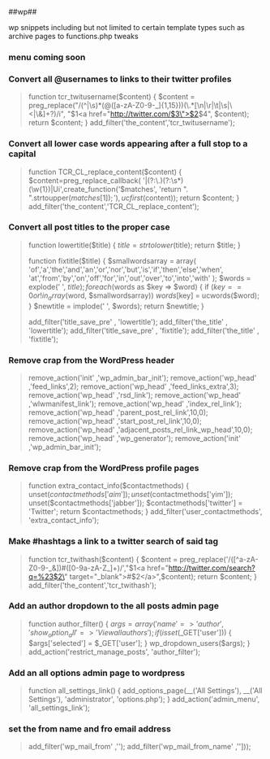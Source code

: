 ##wp##

wp snippets including but not limited to certain template types such as archive pages to functions.php tweaks

### menu coming soon ###





### Convert all @usernames to links to their twitter profiles ###
  
> function tcr_twitusername($content) {
> $content = preg_replace("/(^|\s)*(@([a-zA-Z0-9-_]{1,15}))(\.*[\n|\r|\t|\s|\<|\&]+?)/i", "$1<a href=\"http://twitter.com/$3\">$2</a>$4", $content);
> return $content;
> }
> add_filter('the_content','tcr_twitusername');
	
### Convert all lower case words appearing after a full stop to a capital ###

> function TCR_CL_replace_content($content)
> {
> $content=preg_replace_callback( '|(?:\.)(?:\s*)(\w{1})|Ui',create_function('$matches', 'return ". ".strtoupper($matches[1]);'),ucfirst($content)); 
> return $content;
> }
> add_filter('the_content','TCR_CL_replace_content');


### Convert all post titles to the proper case ###

> function lowertitle($title)  {
> $title = strtolower($title);
> return $title;
> }
> 
> function fixtitle($title) {
> $smallwordsarray = array( 'of','a','the','and','an','or','nor','but','is','if','then','else','when', 'at','from','by','on','off','for','in','out','over','to','into','with' ); 
> $words = explode(' ', $title); 
> foreach ($words as $key => $word) {
> if ($key == 0 or !in_array($word, $smallwordsarray)) $words[$key] = ucwords($word); 
> } 
> $newtitle = implode(' ', $words); return $newtitle; }
>
> add_filter('title_save_pre'	, 'lowertitle');
> add_filter('the_title'		, 'lowertitle');
> add_filter('title_save_pre'	, 'fixtitle');
> add_filter('the_title'		, 'fixtitle');


### Remove crap from the WordPress header ###

> remove_action('init'	,'wp_admin_bar_init');
> remove_action('wp_head'	,'feed_links',2);
> remove_action('wp_head'	,'feed_links_extra',3);
> remove_action('wp_head'	,'rsd_link');
> remove_action('wp_head'	,'wlwmanifest_link');
> remove_action('wp_head'	,'index_rel_link');
> remove_action('wp_head'	,'parent_post_rel_link',10,0);
> remove_action('wp_head'	,'start_post_rel_link',10,0);
> remove_action('wp_head'	,'adjacent_posts_rel_link_wp_head',10,0);
> remove_action('wp_head'	,'wp_generator');
> remove_action('init'	,'wp_admin_bar_init');

### Remove crap from the WordPress profile pages ###
> function extra_contact_info($contactmethods) {
> unset($contactmethods['aim']);
> unset($contactmethods['yim']);
> unset($contactmethods['jabber']);
> $contactmethods['twitter'] = 'Twitter';
> return $contactmethods;
> }
> add_filter('user_contactmethods', 'extra_contact_info');

### Make #hashtags a link to a twitter search of said tag ###
> function tcr_twithash($content) {
> $content = preg_replace('/([^a-zA-Z0-9-_&])#([0-9a-zA-Z_]+)/',"$1<a href=\"http://twitter.com/search?q=%23$2\" target=\"_blank\">#$2</a>",$content);
> return $content;
> }
> add_filter('the_content','tcr_twithash');


### Add an author dropdown to the all posts admin page ###
> function author_filter() {
> $args = array('name' => 'author', 'show_option_all' => 'View all authors');
> if (isset($_GET['user'])) {
> $args['selected'] = $_GET['user'];
> }
> wp_dropdown_users($args);
> }
> add_action('restrict_manage_posts', 'author_filter');		

### Add an all options admin page to wordpress ###
> function all_settings_link() {
> add_options_page(__('All Settings'), __('All Settings'), 'administrator', 'options.php');
> }
> add_action('admin_menu', 'all_settings_link');

### set the from name and fro email address ###
> add_filter('wp_mail_from'		,'');
> add_filter('wp_mail_from_name'	,'']));






